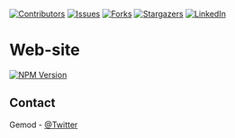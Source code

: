 
[![Contributors][contributors-shield]][contributors-url]
[![Issues][issues-shield]][issues-url]
[![Forks][forks-shield]][forks-url]
[![Stargazers][stars-shield]][stars-url]
[![LinkedIn][linkedin-shield]][linkedin-url]

# Web-site
[![NPM Version][npm-image]][npm-url]


















## Contact
Gemod -  [@Twitter](https://twitter.com/gemod994)

<!--MARKDOWN LINKS AND IMAGES-->
[contributors-shield]: https://img.shields.io/github/contributors/Gemod/CounterJS.svg?style=for-the-badge
[contributors-url]: https://github.com/Gemod/CounterJS/graphs/contributors
[issues-shield]: https://img.shields.io/github/issues/Gemod/CounterJS.svg?style=for-the-badge
[issues-url]:https://github.com/Gemod/CounterJS/issues
[linkedin-shield]: https://img.shields.io/badge/-LinkedIn-black.svg?style=for-the-badge&logo=linkedin&colorB=555
[linkedin-url]: https://www.linkedin.com/in/gennaro-modafferi-a27540ba/
[forks-shield]: https://img.shields.io/github/forks/Gemod/CounterJS.svg?style=for-the-badge
[forks-url]: https://github.com/Gemod/CounterJS/fork
[stars-shield]: https://img.shields.io/github/stars/Gemod/CounterJS.svg?style=for-the-badge
[stars-url]: https://github.com/Gemod/CounterJS/stargazers

[npm-image]: https://img.shields.io/npm/v/datadog-metrics.svg?style=flat-square
[npm-url]: https://npmjs.org/package/datadog-metrics
[npm-downloads]: https://img.shields.io/npm/dm/datadog-metrics.svg?style=flat-square